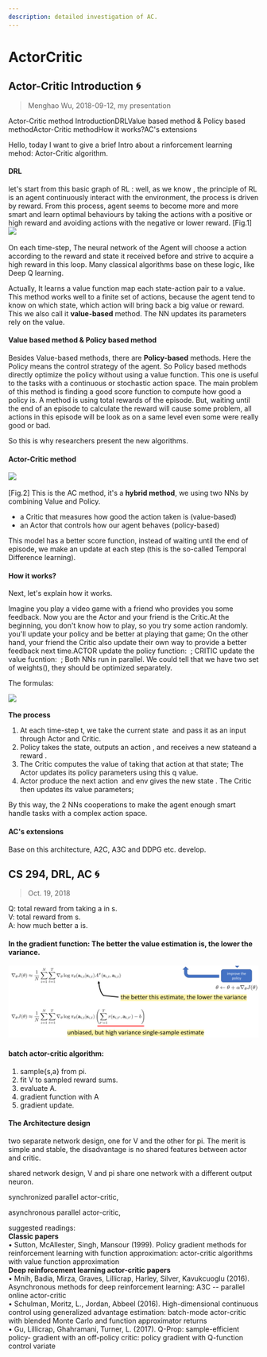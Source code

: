 ```yaml
---
description: detailed investigation of AC.
---
```


# ActorCritic

## Actor-Critic Introduction 🌀

> Menghao Wu, 2018-09-12, my presentation

Actor-Critic method IntroductionDRLValue based method & Policy based methodActor-Critic methodHow it works?AC's extensions

Hello, today I want to give a brief Intro about a rinforcement learning mehod: Actor-Critic algorithm.

#### DRL

let's start from this basic graph of RL : well, as we know , the principle of RL is an agent continuously interact with the environment, the process is driven by reward. From this process, agent seems to become more and more smart and learn optimal behaviours by taking the actions with a positive or high reward and avoiding actions with the negative or lower reward. \[Fig.1\] ![](file:///var/folders/89/qnykkcts2gn7zdw58b8d_5dh01qz3z/T/abnerworks.Typora/image-20180910092716831.png?lastModify=1536674160)

On each time-step, The neural network of the Agent will choose a action according to the reward and state it received before and strive to acquire a high reward in this loop. Many classical algorithms base on these logic, like Deep Q learning.

Actually, It learns a value function map each state-action pair to a value. This method works well to a finite set of actions, because the agent tend to know on which state, which action will bring back a big value or reward. This we also call it **value-based** method. The NN updates its parameters rely on the value.

#### Value based method & Policy based method

Besides Value-based methods, there are **Policy-based** methods. Here the Policy means the control strategy of the agent. So Policy based methods directly optimize the policy without using a value function. This one is useful to the tasks with a continuous or stochastic action space. The main problem of this method is finding a good score function to compute how good a policy is. A method is using total rewards of the episode. But, waiting until the end of an episode to calculate the reward will cause some problem, all actions in this episode will be look as on a same level even some were really good or bad.

So this is why researchers present the new algorithms.

#### Actor-Critic method

![](file:///var/folders/89/qnykkcts2gn7zdw58b8d_5dh01qz3z/T/abnerworks.Typora/image-20180910092732871.png?lastModify=1536674160)

 \[Fig.2\] This is the AC method, it's a **hybrid method**, we using two NNs by combining Value and Policy.

* a Critic that measures how good the action taken is \(value-based\)
* an Actor that controls how our agent behaves \(policy-based\)

This model has a better score function, instead of waiting until the end of episode, we make an update at each step \(this is the so-called Temporal Difference learning\).

#### How it works?

Next, let's explain how it works.

Imagine you play a video game with a friend who provides you some feedback. Now you are the Actor and your friend is the Critic.At the beginning, you don't know how to play, so you try some action randomly. you'll update your policy and be better at playing that game; On the other hand, your friend the Critic also update their own way to provide a better feedback next time.ACTOR update the policy function: ​ ; CRITIC update the value fucntion: ​ ; Both NNs run in parallel. We could tell that we have two set of weights\(​\), they should be optimized separately.

The formulas:

![](file:///var/folders/89/qnykkcts2gn7zdw58b8d_5dh01qz3z/T/abnerworks.Typora/image-20180910111734193.png?lastModify=1536674160)

**The process**

1. At each time-step t, we take the current state ​ and pass it as an input through Actor and Critic.
2. Policy takes the state, outputs an action ​, and receives a new state ​ and a reward ​.
3. The Critic computes the value of taking that action at that state; The Actor updates its policy parameters using this q value.
4. Actor produce the next action ​ and env gives the new state ​. The Critic then updates its value parameters;

By this way, the 2 NNs cooperations to make the agent enough smart handle tasks with a complex action space.

#### AC's extensions

Base on this architecture, A2C, A3C and DDPG etc. develop.



## CS 294, DRL, AC 🌀

> Oct. 19, 2018

Q: total reward from taking a in s.  
V: total reward from s.  
A: how much better a is.

#### In the gradient function:  The better the value estimation is, the lower the variance. 

![](../../.gitbook/assets/image%20%289%29.png)

#### batch actor-critic algorithm:

1. sample{s,a} from pi.  
2. fit V to sampled reward sums.  
3. evaluate A.  
4. gradient function with A  
5. gradient update.

#### The Architecture design

two separate network design, one for V and the other for pi. The merit is simple and stable, the disadvantage is no shared features between actor and critic.

shared network design, V and pi share one network with a different output neuron.  

synchronized parallel actor-critic, 

asynchronous parallel actor-critic,

suggested readings:  
**Classic papers**   
• Sutton, McAllester, Singh, Mansour \(1999\). Policy gradient methods for reinforcement learning with function approximation: actor-critic algorithms with value function approximation  
 **Deep reinforcement learning actor-critic papers**   
• Mnih, Badia, Mirza, Graves, Lillicrap, Harley, Silver, Kavukcuoglu \(2016\). Asynchronous methods for deep reinforcement learning: A3C -- parallel online actor-critic   
• Schulman, Moritz, L., Jordan, Abbeel \(2016\). High-dimensional continuous control using generalized advantage estimation: batch-mode actor-critic with blended Monte Carlo and function approximator returns  
 • Gu, Lillicrap, Ghahramani, Turner, L. \(2017\). Q-Prop: sample-efficient policy- gradient with an off-policy critic: policy gradient with Q-function control variate

